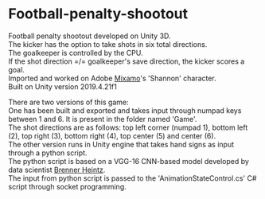 # Football-penalty-shootout
Football penalty shootout developed on Unity 3D. <br>
The kicker has the option to take shots in six total directions. <br>
The goalkeeper is controlled by the CPU. <br>
If the shot direction =/= goalkeeper's save direction, the kicker scores a goal. <br>
Imported and worked on Adobe <a href="https://www.mixamo.com/" target="_blank">Mixamo</a>'s 'Shannon' character. <br>
Built on Unity version 2019.4.21f1 <br>

There are two versions of this game: <br>
One has been built and exported and takes input through numpad keys between 1 and 6. It is present in the folder named 'Game'.<br>
The shot directions are as follows: top left corner (numpad 1), bottom left (2), top right (3), bottom right (4), top center (5) and center (6).
<br>
The other version runs in Unity engine that takes hand signs as input through a python script. <br>
The python script is based on a VGG-16 CNN-based model developed by data scientist <a href="https://medium.com/@brenner.heintz" target="_blank">Brenner Heintz</a>.<br>
The input from python script is passed to the 'AnimationStateControl.cs' C# script through socket programming.<br>
